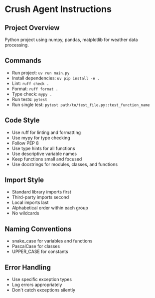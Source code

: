 # Crush Agent Instructions

## Project Overview

Python project using numpy, pandas, matplotlib for weather data processing.

## Commands

- Run project: `uv run main.py`
- Install dependencies: `uv pip install -e .`
- Lint: `ruff check .`
- Format: `ruff format .`
- Type check: `mypy .`
- Run tests: `pytest`
- Run single test: `pytest path/to/test_file.py::test_function_name`

## Code Style

- Use ruff for linting and formatting
- Use mypy for type checking
- Follow PEP 8
- Use type hints for all functions
- Use descriptive variable names
- Keep functions small and focused
- Use docstrings for modules, classes, and functions

## Import Style

- Standard library imports first
- Third-party imports second
- Local imports last
- Alphabetical order within each group
- No wildcards

## Naming Conventions

- snake_case for variables and functions
- PascalCase for classes
- UPPER_CASE for constants

## Error Handling

- Use specific exception types
- Log errors appropriately
- Don't catch exceptions silently
